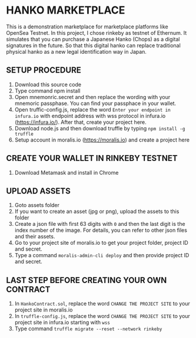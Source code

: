 # HANKO MARKETPLACE

This is a demonstration marketplace for marketplace platforms like OpenSea Testnet. In this project, I chose rinkeby as testnet of Ethernum.
It simulates that you can purchase a Japanese Hanko (Chops) as a digital signatures in the future. So that this digital hanko can replace traditional physical hanko as a new legal identification way in Japan.

## SETUP PROCEDURE

1. Download this source code
2. Type command npm install
3. Open mnemonric.secret and then replace the wording with your mnemoric passphase. You can find your passphace in your wallet.
4. Open truffic-config.js, replace the word `Enter your endpoint in infura.io` with endpoint address with wss protocol in infura.io (https://infura.io/). After that, create your project here.
5. Download node.js and then download truffle by typing  `npm install -g truffle`
6. Setup account in moralis.io (https://moralis.io) and create a project here

## CREATE YOUR WALLET IN RINKEBY TESTNET

1. Download Metamask and install in Chrome

## UPLOAD ASSETS

1. Goto assets folder
2. If you want to create an asset (jpg or png), upload the assets to this folder
3. Create a json file with first 63 digits with `0` and then the last digit is the index number of the image. For details, you can refer to other json files and their assets.
4. Go to your project site of moralis.io to get your project folder, project ID and secret.
5. Type a command `moralis-admin-cli deploy` and then provide project ID and secret.


## LAST STEP BEFORE CREATING YOUR OWN CONTRACT

1. In `HankoContract.sol`, replace the word `CHANGE THE PROJECT SITE` to your project site in moralis.io
2. In `truffle-config.js`, replace the word `CHANGE THE PROJECT SITE` to your project site in infura.io starting with `wss`
3. Type command `truffle migrate --reset --network rinkeby`  


